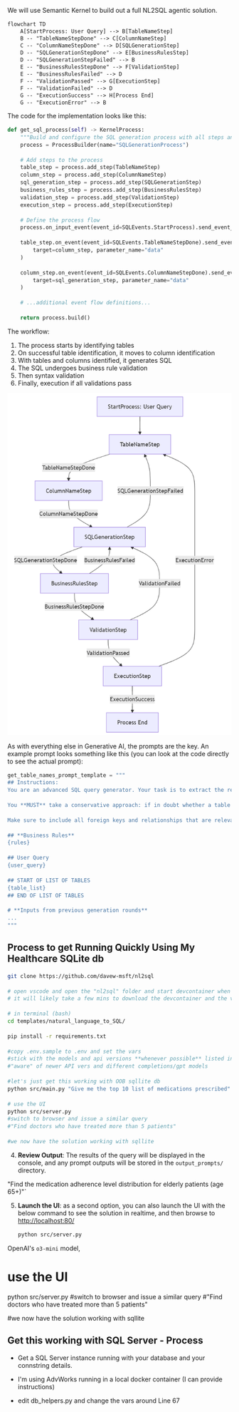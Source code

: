 We will use Semantic Kernel to build out a full NL2SQL agentic solution.  

```mermaid
flowchart TD
    A[StartProcess: User Query] --> B[TableNameStep]
    B -- "TableNameStepDone" --> C[ColumnNameStep]
    C -- "ColumnNameStepDone" --> D[SQLGenerationStep]
    D -- "SQLGenerationStepDone" --> E[BusinessRulesStep]
    D -- "SQLGenerationStepFailed" --> B
    E -- "BusinessRulesStepDone" --> F[ValidationStep]
    E -- "BusinessRulesFailed" --> D
    F -- "ValidationPassed" --> G[ExecutionStep]
    F -- "ValidationFailed" --> D
    G -- "ExecutionSuccess" --> H[Process End]
    G -- "ExecutionError" --> B
```

The code for the implementation looks like this:  

```python
def get_sql_process(self) -> KernelProcess:
    """Build and configure the SQL generation process with all steps and their transitions."""
    process = ProcessBuilder(name="SQLGenerationProcess")

    # Add steps to the process
    table_step = process.add_step(TableNameStep)
    column_step = process.add_step(ColumnNameStep)
    sql_generation_step = process.add_step(SQLGenerationStep)
    business_rules_step = process.add_step(BusinessRulesStep)
    validation_step = process.add_step(ValidationStep)
    execution_step = process.add_step(ExecutionStep)

    # Define the process flow
    process.on_input_event(event_id=SQLEvents.StartProcess).send_event_to(target=table_step, parameter_name="data")
    
    table_step.on_event(event_id=SQLEvents.TableNameStepDone).send_event_to(
        target=column_step, parameter_name="data"
    )
    
    column_step.on_event(event_id=SQLEvents.ColumnNameStepDone).send_event_to(
        target=sql_generation_step, parameter_name="data"
    )
    
    # ...additional event flow definitions...

    return process.build()
```

The workflow: 

1. The process starts by identifying tables
2. On successful table identification, it moves to column identification
3. With tables and columns identified, it generates SQL
4. The SQL undergoes business rule validation
5. Then syntax validation
6. Finally, execution if all validations pass

![NL2SQL State Machine](./natural_language_to_SQL/images/sql.png)

As with everything else in Generative AI, the prompts are the key.  An example prompt looks something like this (you can look at the code directly to see the actual prompt):  

```python
get_table_names_prompt_template = """
## Instructions:
You are an advanced SQL query generator. Your task is to extract the relevant table names using the following **natural language question** from a list of business tables. 

You **MUST** take a conservative approach: if in doubt whether a table is relevant or not, then you need to include it in the list. It is better to have it and not need it than to need it and not have it. Make sure to review the Business Rules when deciding on the table names.

Make sure to include all foreign keys and relationships that are relevant to the user's question that are necessary to join the tables. If the tables do not have direct relationships, please analyze the situation and include any intermediary tables that can join the tables, and might be necessary to answer the user's question.

## **Business Rules**
{rules}

## User Query
{user_query}

## START OF LIST OF TABLES
{table_list}
## END OF LIST OF TABLES

# **Inputs from previous generation rounds**
...
"""
```

## Process to get Running Quickly Using My Healthcare SQLite db

```bash
git clone https://github.com/davew-msft/nl2sql

# open vscode and open the "nl2sql" folder and start devcontainer when vscode prompts you with "Reopen in Devcontainer"
# it will likely take a few mins to download the devcontainer and the vscode extensions.  Please wait.

# in terminal (bash)
cd templates/natural_language_to_SQL/

pip install -r requirements.txt

#copy .env.sample to .env and set the vars
#stick with the models and api versions **whenever possible** listed in the env file.  There may be problems with SK not being 
#"aware" of newer API vers and different completions/gpt models

#let's just get this working with OOB sqllite db
python src/main.py "Give me the top 10 list of medications prescribed"

# use the UI
python src/server.py
#switch to browser and issue a similar query
#"Find doctors who have treated more than 5 patients"

#we now have the solution working with sqllite
```

4. **Review Output**: The results of the query will be displayed in the console, and any prompt outputs will be stored in the `output_prompts/` directory.

"Find the medication adherence level distribution for elderly patients (age 65+)"`

5. **Launch the UI**: as a second option, you can also launch the UI with the below command to see the solution in realtime, and then browse to [http://localhost:80/](http://localhost:80/)

   ```bash
   python src/server.py
   ```


OpenAI's `o3-mini` model,


# use the UI
python src/server.py
#switch to browser and issue a similar query
#"Find doctors who have treated more than 5 patients"

#we now have the solution working with sqllite

## Get this working with SQL Server - Process

* Get a SQL Server instance running with your database and your connstring details.  
* I'm using AdvWorks running in a local docker container (I can provide instructions)

* edit db_helpers.py and change the vars around Line 67

```bash


```
